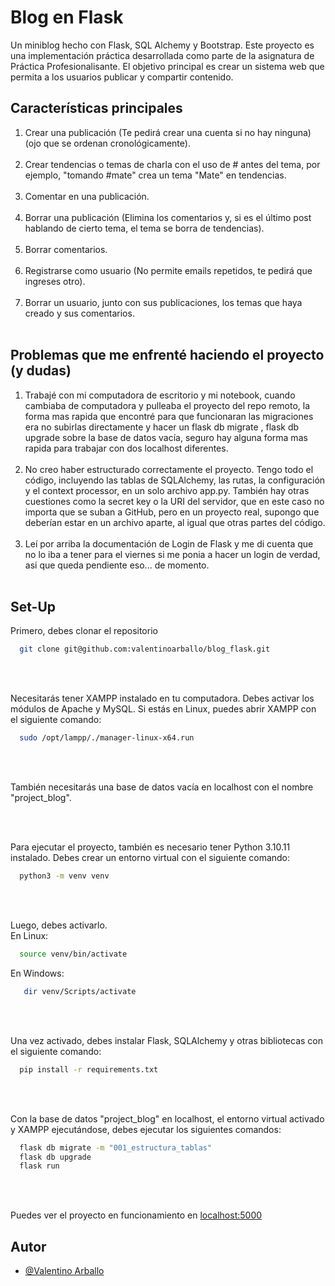 # Blog en Flask

Un miniblog hecho con Flask, SQL Alchemy y Bootstrap. Este proyecto es una implementación práctica desarrollada como parte de la asignatura de Práctica Profesionalisante. El objetivo principal es crear un sistema web que permita a los usuarios publicar y compartir contenido.

## Características  principales

1. Crear una publicación (Te pedirá crear una cuenta si no hay ninguna) (ojo que se ordenan cronológicamente).<br><br>
2. Crear tendencias o temas de charla con el uso de # antes del tema, por ejemplo, "tomando #mate" crea un tema "Mate" en tendencias. <br><br>
3. Comentar en una publicación. <br><br>
4. Borrar una publicación (Elimina los comentarios y, si es el último post hablando de cierto tema, el tema se borra de tendencias). <br><br>
5. Borrar comentarios. <br><br>
6. Registrarse como usuario (No permite emails repetidos, te pedirá que ingreses otro). <br><br>
7. Borrar un usuario, junto con sus publicaciones, los temas que haya creado y sus comentarios. <br><br>

## Problemas que me enfrenté haciendo el proyecto (y dudas)
1. Trabajé  con mi computadora de escritorio y mi notebook, cuando cambiaba de computadora y pulleaba el proyecto del repo remoto, la forma mas rapida que encontré para que funcionaran las migraciones era no subirlas directamente y hacer un flask db migrate , flask db upgrade sobre la base de datos vacía, seguro hay alguna forma mas rapida para trabajar con dos localhost diferentes. <br><br>
2. No creo haber estructurado correctamente el proyecto. Tengo todo el código, incluyendo las tablas de SQLAlchemy, las rutas, la configuración y el context processor, en un solo archivo app.py. También hay otras cuestiones como la secret key o la URI del servidor, que en este caso no importa que se suban a GitHub, pero en un proyecto real, supongo que deberían estar en un archivo aparte, al igual que otras partes del código. <br><br>
3. Leí por arriba la documentación de Login de Flask y me di cuenta que no lo iba a tener para el viernes si me ponia a hacer un login de verdad, asi que queda pendiente eso... de momento. <br><br>
## Set-Up
Primero, debes clonar el repositorio
```bash
  git clone git@github.com:valentinoarballo/blog_flask.git
```
<br><br>

Necesitarás tener XAMPP instalado en tu computadora. Debes activar los módulos de Apache y MySQL. Si estás en Linux, puedes abrir XAMPP con el siguiente comando:
```bash
  sudo /opt/lampp/./manager-linux-x64.run
```
<br>
<br>

También necesitarás una base de datos vacía en localhost con el nombre "project_blog".

<br>
<br>

Para ejecutar el proyecto, también es necesario tener Python 3.10.11 instalado. Debes crear un entorno virtual con el siguiente comando: 
```bash
  python3 -m venv venv
```
<br><br>

Luego, debes activarlo.<br>
En Linux:
```bash
  source venv/bin/activate
```
En Windows:
```bash
   dir venv/Scripts/activate
```
<br><br>

Una vez activado, debes instalar Flask, SQLAlchemy y otras bibliotecas con el siguiente comando: 
```bash
  pip install -r requirements.txt
```

<br><br>

Con la base de datos "project_blog" en localhost, el entorno virtual activado y XAMPP ejecutándose, debes ejecutar los siguientes comandos:
```bash
  flask db migrate -m "001_estructura_tablas"
  flask db upgrade
  flask run
```

<br><br>

Puedes ver el proyecto en funcionamiento en [localhost:5000](http://localhost:5000/)


## Autor
- [@Valentino Arballo](https://github.com/valentinoarballo)

